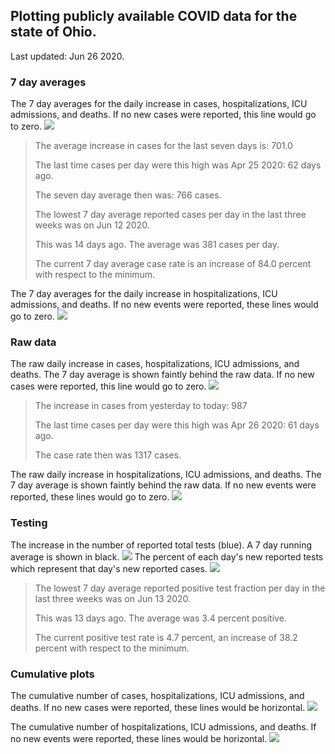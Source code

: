 ## Plotting publicly available COVID data for the state of Ohio. 

Last updated: Jun 26 2020. 

### 7 day averages
The 7 day averages for the daily increase in cases, hospitalizations, ICU admissions, and deaths. If no new cases were reported, this line would go to zero.
![](7dayaverage_cases.png)

>The average increase in cases for the last seven days is: 701.0
>
>The last time cases per day were this high was Apr 25 2020: 62 days ago.
>
>The seven day average then was: 766 cases.
>
>
>The lowest 7 day average reported cases per day in the last three weeks was on Jun 12 2020.
>
>This was 14 days ago. The average was 381 cases per day.
>
>The current 7 day average case rate is an increase of 84.0 percent with respect to the minimum.

The 7 day averages for the daily increase in hospitalizations, ICU admissions, and deaths. If no new events were reported, these lines would go to zero.
![](7dayaverage_hospital.png)

### Raw data
The raw daily increase in cases, hospitalizations, ICU admissions, and deaths. The 7 day average is shown faintly behind the raw data. If no new cases were reported, this line would go to zero.
![](DailyCases.png)

>The increase in cases from yesterday to today: 987 
>
>The last time cases per day were this high was Apr 26 2020: 61 days ago. 
>
>The case rate then was 1317 cases.

The raw daily increase in hospitalizations, ICU admissions, and deaths. The 7 day average is shown faintly behind the raw data. If no new events were reported, these lines would go to zero.
![](DailyHospitalizations.png)

### Testing
The increase in the number of reported total tests (blue). A 7 day running average is shown in black.
![](DailyTests.png)
The percent of each day's new reported tests which represent that day's new reported cases.
![](percentpositive_tests.png)

>The lowest 7 day average reported positive test fraction per day in the last three weeks was on Jun 13 2020.
>
>This was 13 days ago. The average was 3.4 percent positive. 
>
>The current positive test rate is 4.7 percent, an increase of 38.2 percent with respect to the minimum. 

### Cumulative plots
The cumulative number of cases, hospitalizations, ICU admissions, and deaths. If no new cases were reported, these lines would be horizontal.
![](Cases.png)

The cumulative number of hospitalizations, ICU admissions, and deaths. If no new events were reported, these lines would be horizontal.
![](Hospitalizations.png)
